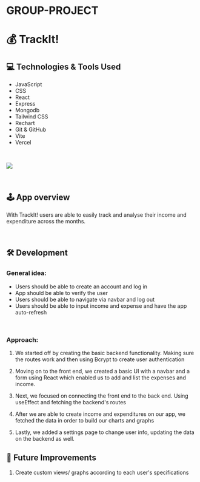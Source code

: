 # GROUP-PROJECT
# 💰 TrackIt!

## 💻 Technologies & Tools Used
- JavaScript
- CSS
- React 
- Express
- Mongodb
- Tailwind CSS 
- Rechart
- Git & GitHub
- Vite 
- Vercel

<br>

![](https://skills.thijs.gg/icons?i=js,css,react,express,mongodb,tailwind,git,github,vite,vercel)

<br>

## 🕹 App overview 
With TrackIt! users are able to easily track and analyse their income and expenditure across the months. 

<br>

## 🛠 Development 

### General idea:
* Users should be able to create an account and log in 
* App should be able to verify the user
* Users should be able to navigate via navbar and log out
* Users should be able to input income and expense and have the app auto-refresh
<br> 

### Approach:

1. We started off by creating the basic backend functionality. Making sure the routes work and then using Bcrypt to create user authentication 

2. Moving on to the front end, we created a basic UI with a navbar and a form using React which enabled us to add and list the expenses and income.

3. Next, we focused on connecting the front end to the back end. Using useEffect and fetching the backend's routes

4. After we are able to create income and expenditures on our app, we fetched the data in order to build our charts and graphs

5. Lastly, we added a settings page to change user info, updating the data on the backend as well. 



## 🎈 Future Improvements
<ol>
    <li> Create custom views/ graphs according to each user's specifications </li>
</ol>


